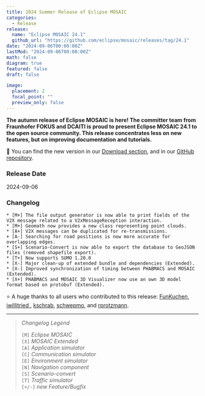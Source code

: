 ```yaml
---
title: 2024 Summer Release of Eclipse MOSAIC
categories:
  - Release
release:
  name: "Eclipse MOSAIC 24.1"
  github_url: "https://github.com/eclipse/mosaic/releases/tag/24.1"
date: "2024-09-06T00:00:00Z"
lastMod: "2024-09-06T00:00:00Z"
math: false
diagram: true
featured: false
draft: false

image:
  placement: 2
  focal_point: ""
  preview_only: false
---
```


**The autumn release of Eclipse MOSAIC is here! The committer team from Fraunhofer FOKUS and DCAITI is proud to present Eclipse MOSAIC 24.1 to the open source community.
This release concentrates less on new features, but on improving documentation and tutorials.**

:rocket: You can find the new version in our [Download section](/download), and in our [GitHub repository](https://github.com/eclipse/mosaic). 

### Release Date
2024-09-06

### Changelog

```shell
* [M+] The file output generator is now able to print fields of the V2X message related to a V2xMessageReception interaction.
* [M+] Geomath now provides a new class representing point clouds.
* [A+] V2X messages can be duplicated for re-transmissions.
+ [A-] Searching for road positions is now more accurate for overlapping edges.
* [S+] Scenario-Convert is now able to export the database to GeoJSON files (removed shapefile export).
* [T+] Now supports SUMO 1.20.0
* [X-] Major clean-up of extended bundle and dependencies (Extended).
* [X-] Improved synchronization of timing between PHABMACS and MOSAIC (Extended).
* [X+] PHABMACS and MOSAIC 3D Visualizer now use an own 3D model format based on protobuf (Extended).
```

:star: A huge thanks to all users who contributed to this release:
[ <i class="fab fa-github"></i> FunKuchen](https://github.com/FunKuchen),
[ <i class="fab fa-github"></i> iwillitried ](https://github.com/iwillitried ),
[ <i class="fab fa-github"></i> kschrab](https://github.com/kschrab),
[ <i class="fab fa-github"></i> schwepmo](https://github.com/schwepmo), and
[ <i class="fab fa-github"></i> rprotzmann](https://github.com/rprotzmann).

---

> _Changelog Legend_
>   
> `[M]` _Eclipse MOSAIC_\
> `[X]` _MOSAIC Extended_\
> `[A]` _Application simulator_\
> `[C]` _Communication simulator_\
> `[E]` _Environment simulator_\
> `[N]` _Navigation component_\
> `[S]` _Scenario-convert_\
> `[T]` _Traffic simulator_\
> `[+/-]` _new Feature/Bugfix_